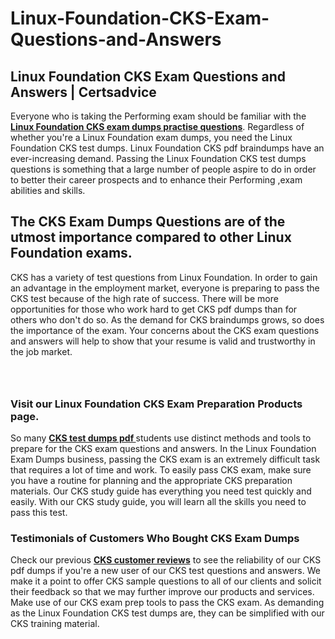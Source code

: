 # Linux-Foundation-CKS-Exam-Questions-and-Answers
<h2><strong>Linux Foundation CKS Exam Questions and Answers | Certsadvice</strong></h2> <p>Everyone who is taking the Performing exam should be familiar with the <a href="http://www.certsadvice.com/linux-foundation/cks-practice-questions"><strong>Linux Foundation CKS exam dumps practise questions</strong></a>. Regardless of whether you&#39;re a Linux Foundation exam dumps, you need the Linux Foundation CKS test dumps. Linux Foundation CKS pdf braindumps have an ever-increasing demand. Passing the Linux Foundation CKS test dumps questions is something that a large number of people aspire to do in order to better their career prospects and to enhance their Performing ,exam abilities and skills.</p> <h2><strong>The CKS Exam Dumps Questions are of the utmost importance compared to other Linux Foundation exams.</strong></h2> <p>CKS has a variety of test questions from Linux Foundation. In order to gain an advantage in the employment market, everyone is preparing to pass the CKS test because of the high rate of success. There will be more opportunities for those who work hard to get CKS pdf dumps than for others who don&#39;t do so. As the demand for CKS braindumps grows, so does the importance of the exam. Your concerns about the CKS exam questions and answers will help to show that your resume is valid and trustworthy in the job market.</p> <p><a href="http://www.certsadvice.com/linux-foundation/cks-practice-questions" style="display: block; padding: 1em 0; text-align: center; "><img alt="" src="https://1.bp.blogspot.com/-RUOr8Wn-CRk/YUYAxC8kcHI/AAAAAAAAAnw/F7BbdI3tw8QDj5z8iX0vQAioQzKiUxduwCLcBGAsYHQ/s0/unnamed.jpg" /></a></p> <h3><strong>Visit our Linux Foundation CKS Exam Preparation Products page.</strong></h3> <p>So many <a href="http://www.certsadvice.com/linux-foundation/cks-practice-questions"><strong>CKS test dumps pdf </strong></a>students use distinct methods and tools to prepare for the CKS exam questions and answers. In the Linux Foundation Exam Dumps business, passing the CKS exam is an extremely difficult task that requires a lot of time and work. To easily pass CKS exam, make sure you have a routine for planning and the appropriate CKS preparation materials. Our CKS study guide has everything you need test quickly and easily. With our CKS study guide, you will learn all the skills you need to pass this test.</p> <h3><strong>Testimonials of Customers Who Bought CKS Exam Dumps</strong></h3> <p>Check our previous <a href="http://www.certsadvice.com/linux-foundation/cks-practice-questions"><strong>CKS customer reviews</strong></a> to see the reliability of our CKS pdf dumps if you&#39;re a new user of our CKS test questions and answers. We make it a point to offer CKS sample questions to all of our clients and solicit their feedback so that we may further improve our products and services. Make use of our CKS exam prep tools to pass the CKS exam. As demanding as the Linux Foundation CKS test dumps are, they can be simplified with our CKS training material.</p>
